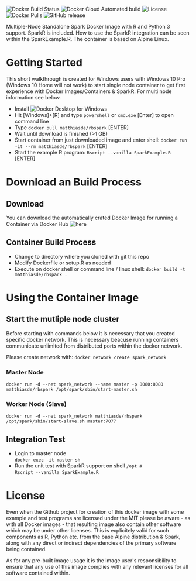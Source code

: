 ![Docker Build Status](https://img.shields.io/docker/cloud/build/matthiasde/rbspark.svg)
![Docker Cloud Automated build](https://img.shields.io/docker/cloud/automated/matthiasde/rbspark.svg)
![License](https://img.shields.io/github/license/MatthiasDE/spark_standalone_docker.svg)
![Docker Pulls](https://img.shields.io/docker/pulls/matthiasde/rbspark.svg)
![GitHub release](https://img.shields.io/github/release-pre/MatthiasDE/spark_standalone_docker.svg)

Multiple-Node Standalone Spark Docker Image with R and Python 3 support.
SparkR is included. How to use the SparkR integration can be seen within the SparkExample.R.
The container is based on Alpine Linux.

# Getting Started
This short walkthrough is created for Windows users with Windows 10 Pro (Windows 10 Home will not work) to start single node container to get first experience with Docker Images/Containers & SparkR. For multi node information see below.
* Install ![Docker Desktop for Windows](https://docs.docker.com/docker-for-windows/install/)
* Hit [Windows]+[R] and type ```powershell``` or ```cmd.exe``` [Enter] to open command line
* Type ```docker pull matthiasde/rbspark``` [ENTER]
* Wait until download is finished (>1 GB)
* Start container from just downloaded image and enter shell: ```docker run -it --rm matthiasde/rbspark``` [ENTER]
* Start the example R program: ```Rscript --vanilla SparkExample.R``` [ENTER]

# Download an Build Process
## Download
You can download the automatically crated Docker Image for running a Container via Docker Hub ![here](https://hub.docker.com/r/matthiasde/rbspark)

## Container Build Process
* Change to  directory where you cloned with git this repo
* Modify Dockerfile or setup.R as needed
* Execute on docker shell or command line / linux shell: 
```docker build -t matthiasde/rbspark .```

# Using the Container Image
## Start the mutliple node cluster
Before starting with commands below it is necessary that you created specific docker network. This is necessary beacuse running containers communicate unlimited from distributed ports within the docker network.

Please create network with:
```docker network create spark_network```

### Master Node
```
docker run -d --net spark_network --name master -p 8080:8080 matthiasde/rbspark /opt/spark/sbin/start-master.sh
```

### Worker Node (Slave)
```
docker run -d --net spark_network matthiasde/rbspark /opt/spark/sbin/start-slave.sh master:7077
```

## Integration Test
* Login to master node  
```docker exec -it master sh```
* Run the unit test with SparkR support on shell ```/opt #```  
```Rscript --vanilla SparkExample.R```

# License
Even when the Github project for creation of this docker image with some example and test programs are licensed under the MIT please be aware - as with all Docker images - that resulting image also contain other software which may be under other licenses. This is explicitely valid for such components as R, Python etc. from the base Alpine distribution & Spark, along with any direct or indirect dependencies of the primary software being contained.

As for any pre-built image usage it is the image user's responsibility to ensure that any use of this image complies with any relevant licenses for all software contained within.
